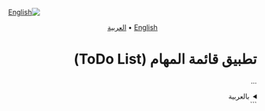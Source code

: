 <div dir="rtl">

<!-- Language Selector -->
<p align="left">
  <a href="README.md">
    <img src="https://img.shields.io/badge/English-0078D7?style=for-the-badge&logo=google-translate&logoColor=white" alt="English">
  </a>
</p>

<!-- Optional: Text alternative -->
<p align="center">
  <a href="README.md">English</a> • 
  <a href="README_AR.md">العربية</a>
</p>

# تطبيق قائمة المهام (ToDo List)
...
<details>
<summary>بالعربية</summary>
<div dir="rtl">

# تطبيق قائمة المهام (ToDo List)

نظام بسيط لإدارة المهام يعمل عبر سطر الأوامر، مبني بلغة C# يتيح لك إنشاء وتعديل ومتابعة وحذف المهام بكفاءة.

## الميزات
- 📝 **إضافة مهام جديدة** مع أوصاف
- ✏️ **تعديل أوصاف** المهام الحالية
- ✅ **تعليم المهام كمكتملة**
- 🗑️ **حذف المهام** من القائمة
- 📋 **عرض جميع المهام** مع حالة الإنجاز
- 🔢 **توليد تلقائي لمعرفات المهام**
- 🎨 **رسائل ملونة** (نجاح/خطأ)
- 🔄 **إدارة مستمرة للمهام** خلال الجلسة

## كيفية التشغيل
1. **المتطلبات**: .NET 6.0+ Runtime
2. استنساخ المستودع:
   ```bash
   git clone https://github.com/MohmdAliMohmd/todo-list-console.git
   ```
3. الانتقال إلى مجلد المشروع
4. تشغيل التطبيق:
   ```bash
   dotnet run
   ```

## دليل الاستخدام
```
تطبيق قائمة المهام:
1. إضافة مهمة
2. تعديل مهمة
3. تعليم مهمة كمكتملة
4. حذف مهمة
5. خروج
```
- استخدم الأرقام (1-5) للتنقل
- اتبع التعليمات الظاهرة لكل عملية
- تظهر المهام مع معرف وعلامة إنجاز (✓ = مكتملة)

## مثال
```
=============== قائمة مهامك: ================
1[ ] شراء مستلزمات
2[✓] إنهاء تقرير المشروع
3[ ] الاتصال بالعميل
==============================================
```

## المساهمة
المساهمات مرحب بها! الرجاء تقديم:
- إبلاغ عن أخطاء
- اقتراح ميزات جديدة
- تحسينات على الوثائق

## الترخيص
[رخصة MIT](LICENSE)
</div>
</details>
```

